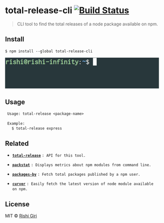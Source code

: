 # total-release-cli [![Build Status](https://travis-ci.org/CodeDotJS/total-release-cli.svg?branch=master)](https://travis-ci.org/CodeDotJS/total-release-cli)


> CLI tool to find the total releases of a node package available on npm.

## Install

```
$ npm install --global total-release-cli
```

<p align="center"><img src="https://raw.githubusercontent.com/rishigiridotcom/rishigiri.com/d2e795061c43f1ae00f2ebb1e1a55698e9130dcc/github/ezgif-2-1ca9b40f12.gif"></p>

## Usage

```
 Usage: total-release <package-name>

 Example:
   $ total-release express

```


## Related

- __[`total-release`](https://github.com/CodeDotJS/total-release)__ `: API for this tool.`

- __[`packstat`](https://github.com/CodeDotJS/packstat-cli)__ `: Displays metrics about npm modules from command line.`

- __[`packages-by`](https://github.com/CodeDotJS/packages-by-cli)__ `: Fetch total packages published by a npm user.`

- __[`curver`](https://github.com/CodeDotJS/curver-cli)__ `: Easily fetch the latest version of node module available on npm.`

## License

MIT &copy; [Rishi Giri](http://rishigiri.com)
